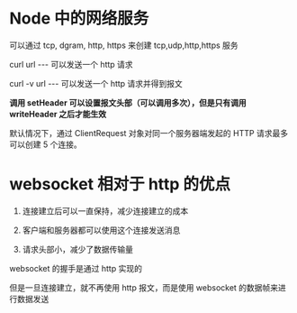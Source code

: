 # Node 中的网络服务

可以通过 tcp, dgram, http, https 来创建 tcp,udp,http,https 服务

curl url --- 可以发送一个 http 请求

curl -v url --- 可以发送一个 http 请求并得到报文

**调用 setHeader 可以设置报文头部（可以调用多次），但是只有调用 writeHeader 之后才能生效**

默认情况下，通过 ClientRequest 对象对同一个服务器端发起的 HTTP 请求最多可以创建 5 个连接。

# websocket 相对于 http 的优点

1. 连接建立后可以一直保持，减少连接建立的成本

2. 客户端和服务器都可以使用这个连接发送消息

3. 请求头部小，减少了数据传输量

websocket 的握手是通过 http 实现的

但是一旦连接建立，就不再使用 http 报文，而是使用 websocket 的数据帧来进行数据发送
